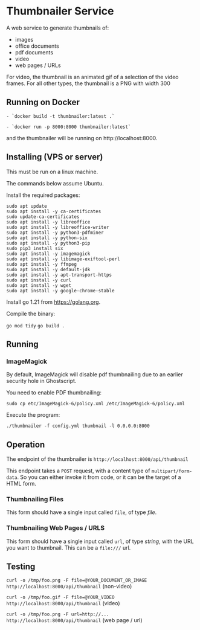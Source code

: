 # Thumbnailer Service

A web service to generate thumbnails of:

  - images
  - office documents
  - pdf documents
  - video
  - web pages / URLs

For video, the thumbnail is an animated gif of a selection of the video frames.  For all other types, the thumbnail is a PNG with width 300

## Running on Docker

	- `docker build -t thumbnailer:latest .`

	- `docker run -p 8000:8000 thumbnailer:latest`

and the thumbnailer will be running on http://localhost:8000.


## Installing (VPS or server)
This must be run on a linux machine.

The commands below assume Ubuntu.

Install the required packages:

    sudo apt update
    sudo apt install -y ca-certificates
    sudo update-ca-certificates
    sudo apt install -y libreoffice
    sudo apt install -y libreoffice-writer
    sudo apt install -y python3-pdfminer
    sudo apt install -y python-six
    sudo apt install -y python3-pip
    sudo pip3 install six
    sudo apt install -y imagemagick
    sudo apt install -y libimage-exiftool-perl
    sudo apt install -y ffmpeg
    sudo apt install -y default-jdk 
    sudo apt install -y apt-transport-https 
    sudo apt install -y curl
    sudo apt install -y wget
    sudo apt install -y google-chrome-stable

Install go 1.21 from https://golang.org.

Compile the binary:

`go mod tidy`
`go build .`

## Running

### ImageMagick
By default, ImageMagick will disable pdf thumbnailing due to an earlier security hole in Ghostscript.

You need to enable PDF thumbnailing:

`sudo cp etc/ImageMagick-6/policy.xml /etc/ImageMagick-6/policy.xml`

Execute the program:

`./thumbnailer -f config.yml thumbnail -l 0.0.0.0:8000`

## Operation

The endpoint of the thumbnailer is `http://localhost:8000/api/thumbnail`

This endpoint takes a `POST` request, with a content type of `multipart/form-data`.  So you can either invoke it from code, or it can be the target of a HTML form.

### Thumbnailing Files
This form should have a single input called `file`, of type *file*.

### Thumbnailing Web Pages / URLS
This form should have a single input called `url`, of type *string*, with the URL you want to thumbnail.  This can be a `file:///` url.

## Testing

`curl -o /tmp/foo.png -F file=@YOUR_DOCUMENT_OR_IMAGE http://localhost:8000/api/thumbnail` (non-video)

`curl -o /tmp/foo.gif -F file=@YOUR_VIDEO http://localhost:8000/api/thumbnail` (video)

`curl -o /tmp/foo.png -F url=http://... http://localhost:8000/api/thumbnail` (web page / url)


